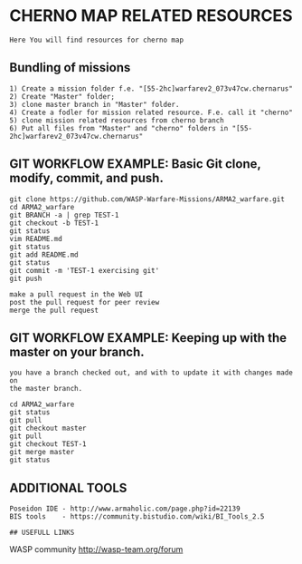 # CHERNO MAP RELATED RESOURCES
```
Here You will find resources for cherno map
```
## Bundling of missions
```
1) Create a mission folder f.e. "[55-2hc]warfarev2_073v47cw.chernarus"
2) Create "Master" folder;
3) clone master branch in "Master" folder.  
4) Create a fodler for mission related resource. F.e. call it "cherno"
5) clone mission related resources from cherno branch
6) Put all files from "Master" and "cherno" folders in "[55-2hc]warfarev2_073v47cw.chernarus"
```
## GIT WORKFLOW EXAMPLE: Basic Git clone, modify, commit, and push.
```
git clone https://github.com/WASP-Warfare-Missions/ARMA2_warfare.git
cd ARMA2_warfare
git BRANCH -a | grep TEST-1
git checkout -b TEST-1
git status
vim README.md
git status
git add README.md
git status
git commit -m 'TEST-1 exercising git'
git push

make a pull request in the Web UI
post the pull request for peer review
merge the pull request
```
## GIT WORKFLOW EXAMPLE: Keeping up with the master on your branch.
```
you have a branch checked out, and with to update it with changes made on
the master branch.

cd ARMA2_warfare
git status
git pull
git checkout master
git pull
git checkout TEST-1
git merge master
git status
```
## ADDITIONAL TOOLS
```
Poseidon IDE - http://www.armaholic.com/page.php?id=22139
BIS tools	 - https://community.bistudio.com/wiki/BI_Tools_2.5
```
```
## USEFULL LINKS
```
WASP community
http://wasp-team.org/forum